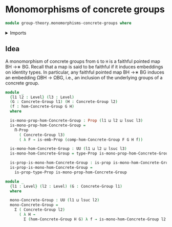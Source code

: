# Monomorphisms of concrete groups

```agda
module group-theory.monomorphisms-concrete-groups where
```

<details><summary>Imports</summary>

```agda
open import foundation.dependent-pair-types
open import foundation.dependent-products-propositions
open import foundation.embeddings
open import foundation.propositions
open import foundation.universe-levels

open import group-theory.concrete-groups
open import group-theory.homomorphisms-concrete-groups
```

</details>

## Idea

A monomorphism of concrete groups from `G` to `H` is a faithful pointed map BH
→∗ BG. Recall that a map is said to be faithful if it induces embeddings on
identity types. In particular, any faithful pointed map BH →∗ BG induces an
embedding ΩBH → ΩBG, i.e., an inclusion of the underlying groups of a concrete
group.

```agda
module _
  {l1 l2 : Level} (l3 : Level)
  (G : Concrete-Group l1) (H : Concrete-Group l2)
  (f : hom-Concrete-Group G H)
  where

  is-mono-prop-hom-Concrete-Group : Prop (l1 ⊔ l2 ⊔ lsuc l3)
  is-mono-prop-hom-Concrete-Group =
    Π-Prop
      ( Concrete-Group l3)
      ( λ F → is-emb-Prop (comp-hom-Concrete-Group F G H f))

  is-mono-hom-Concrete-Group : UU (l1 ⊔ l2 ⊔ lsuc l3)
  is-mono-hom-Concrete-Group = type-Prop is-mono-prop-hom-Concrete-Group

  is-prop-is-mono-hom-Concrete-Group : is-prop is-mono-hom-Concrete-Group
  is-prop-is-mono-hom-Concrete-Group =
    is-prop-type-Prop is-mono-prop-hom-Concrete-Group

module _
  {l1 : Level} (l2 : Level) (G : Concrete-Group l1)
  where

  mono-Concrete-Group : UU (l1 ⊔ lsuc l2)
  mono-Concrete-Group =
    Σ ( Concrete-Group l2)
      ( λ H →
        Σ (hom-Concrete-Group H G) λ f → is-mono-hom-Concrete-Group l2 H G f)
```
